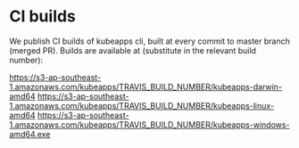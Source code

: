 # CI builds

We publish CI builds of kubeapps cli, built at every commit to master branch (merged PR). Builds are available at (substitute in the relevant build number):

https://s3-ap-southeast-1.amazonaws.com/kubeapps/TRAVIS_BUILD_NUMBER/kubeapps-darwin-amd64
https://s3-ap-southeast-1.amazonaws.com/kubeapps/TRAVIS_BUILD_NUMBER/kubeapps-linux-amd64
https://s3-ap-southeast-1.amazonaws.com/kubeapps/TRAVIS_BUILD_NUMBER/kubeapps-windows-amd64.exe
